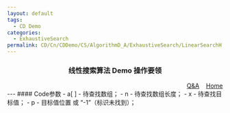 ```yaml
---
layout: default
tags:
  - CD Demo
categories:
  - ExhaustiveSearch
permalink: CD/Cn/CDDemo/CS/AlgorithmD_A/ExhaustiveSearch/LinearSearchH
---
```

### <center>线性搜索算法 Demo 操作要领</center>
<div align="right">
	<a href="{{'/CD/Cn/CDDemo/CS/QandA.html'| relative_url }}" target="_blank">Q&amp;A</a>
    &nbsp;&nbsp;
	<a href="{{'/CD/Cn/' | relative_url }}" target="_blank">Home</a>			
</div>
---
#### Code参数
- a[ ] - 待查找数组；
- n - 待查找数组长度；
- x - 待查找目标值；
- p - 目标值位置 或 “-1”（标识未找到）；